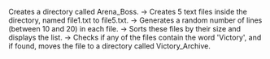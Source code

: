 Creates a directory called Arena_Boss. -> Creates 5 text files inside the directory, named file1.txt to file5.txt. -> Generates a random number of lines (between 10 and 20) in each file. -> Sorts these files by their size and displays the list. -> Checks if any of the files contain the word 'Victory', and if found, moves the file to a directory called Victory_Archive.
